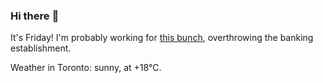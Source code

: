### Hi there :wave:

It's Friday! I'm probably working for [this bunch](https://github.com/kohofinancial), overthrowing the banking establishment.

Weather in Toronto: sunny, at +18°C.
